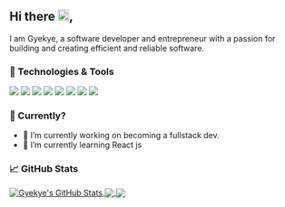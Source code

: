 ## Hi there  <img src="https://raw.githubusercontent.com/MartinHeinz/MartinHeinz/master/wave.gif" width="20px">, 

I am Gyekye, a software developer and entrepreneur with a passion for building and creating efficient and reliable software.


### 🔧 Technologies & Tools

![](https://img.shields.io/badge/Visual-Studio-informational?style=flat&logo=visual-studio-code&logoColor=purple&color=purple)
![](https://img.shields.io/badge/OS-ubuntu-informational?style=flat&logo=ubuntu&logoColor=orange&color=orange)
![](https://img.shields.io/badge/Shell-Bash-informational?style=flat&logo=gnu-bash&logoColor=#272E35&color=grey)
![](https://img.shields.io/badge/Code-JavaScript-informational?style=flat&logo=javascript&logoColor=yellow&color=yellow)
![](https://img.shields.io/badge/Code-Node_JS-informational?style=flat&logo=node.js&logoColor=green&color=2bbc8a)
![](https://img.shields.io/badge/Code-React-informational?style=flat&logo=react&logoColor=blue&color=blue)
![](https://img.shields.io/badge/Code-Python-informational?style=flat&logo=python&logoColor=yellow&color=blue)
![](https://img.shields.io/badge/Code-Django-informational?style=flat&logo=django&logoColor=green&color=2bbc8a)





### 🤔 Currently?

- 🔭 I’m currently working on becoming a fullstack dev.
- 🌱 I’m currently learning React js


### &#x1f4c8; GitHub Stats

  <a href="https://github.com/Gyekye/Gyekye">
  <img align="center" src="https://github-readme-stats.vercel.app/api?username=Gyekye&show_icons=true&line_height=27&count_private=true&title_color=ffffff&text_color=c9cacc&icon_color=2bbc8a&bg_color=1d1f21" alt="Gyekye's GitHub Stats" />
  </a>
  
  <a href="https://github.com/Gyekye/Gyekye">
  <img align="center" src="https://github-readme-stats.vercel.app/api/top-langs/?username=Gyekye&hide=php,html&title_color=ffffff&text_color=c9cacc&icon_color=2bbc8a&bg_color=1d1f21" />
</a>

  <a href="https://github.com/Gyekye/Gyekye.git">
  <img align="center" src="https://github-readme-stats.vercel.app/api/pin/?username=Gyekye&repo=Gyekye&title_color=ffffff&text_color=c9cacc&icon_color=2bbc8a&bg_color=1d1f21" />
  </a>
